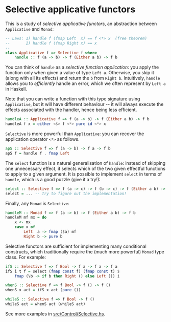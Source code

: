 # Selective applicative functors

This is a study of *selective applicative functors*, an abstraction between `Applicative` and `Monad`:

```haskell
-- Laws: 1) handle f (fmap Left  x) == f <*> x  (free theorem)
--       2) handle f (fmap Right x) == x
--
class Applicative f => Selective f where
    handle :: f (a -> b) -> f (Either a b) -> f b
```

You can think of `handle` as a *selective function application*: you apply the
function only when given a value of type `Left a`. Otherwise, you skip it (along
with all its effects) and return the `b` from `Right b`. Intuitively, `handle`
allows you to *efficiently* handle an error, which we often represent by `Left a`
in Haskell.

Note that you can write a function with this type signature using `Applicative`,
but it will have different behaviour -- it will always execute the effects
associated with the handler, hence being less efficient.

```haskell
handleA :: Applicative f => f (a -> b) -> f (Either a b) -> f b
handleA f x = either <$> f <*> pure id <*> x
```

`Selective` is more powerful than `Applicative`: you can recover the
application operator `<*>` as follows.

```haskell
apS :: Selective f => f (a -> b) -> f a -> f b
apS f = handle f . fmap Left
```

The `select` function is a natural generalisation of `handle`: instead of
skipping one unnecessary effect, it selects which of the two given effectful
functions to apply to a given argument. It is possible to implement `select` in
terms of `handle`, which is a good puzzle (give it a try!):

```haskell
select :: Selective f => f (a -> c) -> f (b -> c) -> f (Either a b) -> f c
select = ... -- Try to figure out the implementation!
```

Finally, any `Monad` is `Selective`:

```haskell
handleM :: Monad f => f (a -> b) -> f (Either a b) -> f b
handleM mf mx = do
    x <- mx
    case x of
        Left  a -> fmap ($a) mf
        Right b -> pure b
```

Selective functors are sufficient for implementing many conditional constructs,
which traditionally require the (much more powerful) `Monad` type class.
For example:

```haskell
ifS :: Selective f => f Bool -> f a -> f a -> f a
ifS i t f = select (fmap const f) (fmap const t) $
    fmap (\b -> if b then Right () else Left ()) i

whenS :: Selective f => f Bool -> f () -> f ()
whenS x act = ifS x act (pure ())

whileS :: Selective f => f Bool -> f ()
whileS act = whenS act (whileS act)
```

See more examples in [src/Control/Selective.hs](src/Control/Selective.hs).
